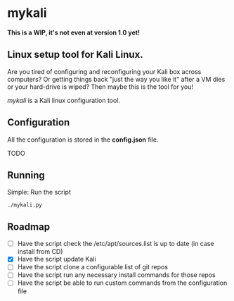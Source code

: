 # mykali

**This is a WIP, it's not even at version 1.0 yet!**

## Linux setup tool for Kali Linux.

Are you tired of configuring and reconfiguring your Kali box across computers? Or getting things back "just the way you like it" after a VM dies or your hard-drive is wiped? Then maybe this is the tool for you!

*mykali*  is a Kali linux configuration tool. 

## Configuration

All the configuration is stored in the **config.json** file.

TODO

## Running

Simple: Run the script

`./mykali.py`

## Roadmap

- [ ] Have the script check the /etc/apt/sources.list is up to date (in case install from CD)
- [x] Have the script update Kali 
- [ ] Have the script clone a configurable list of git repos 
- [ ] Have the script run any necessary install commands for those repos
- [ ] Have the script be able to run custom commands from the configuration file
